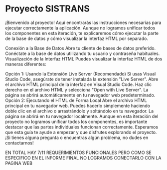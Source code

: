 # Proyecto SISTRANS
¡Bienvenido al proyecto! Aquí encontrarás las instrucciones necesarias para ejecutar correctamente la aplicación. Aunque no logramos unificar todos los componentes en esta iteración, te explicaremos cómo ejecutar la parte de la base de datos y cómo visualizar la interfaz HTML por separado.

Conexión a la Base de Datos
Abre tu cliente de bases de datos preferido.
Conéctate a la base de datos utilizando tu usuario y contraseña habituales.
Visualización de la Interfaz HTML
Puedes visualizar la interfaz HTML de dos maneras diferentes:

Opción 1: Usando la Extensión Live Server (Recomendado)
Si usas Visual Studio Code, asegúrate de tener instalada la extensión "Live Server".
Abre el archivo HTML principal de la interfaz en Visual Studio Code.
Haz clic derecho en el archivo HTML y selecciona "Open with Live Server".
La página se abrirá automáticamente en tu navegador web predeterminado.
Opción 2: Ejecutando el HTML de Forma Local
Abre el archivo HTML principal en tu navegador web. Puedes hacerlo simplemente haciendo doble clic en el archivo o arrastrándolo y soltándolo en tu navegador.
La página se abrirá en tu navegador localmente.
Aunque en esta iteración del proyecto no logramos unificar todos los componentes, es importante destacar que las partes individuales funcionan correctamente. Esperamos que esta guía te ayude a empezar y que disfrutes explorando el proyecto. ¡Si tienes alguna pregunta o encuentras algún problema, no dudes en contactarnos!


EN TOTAL HAY 7/11 REQUERIMIENTOS FUNCIONALES PERO COMO SE ESPECIFICO EN EL INFORME FINAL NO LOGRAMOS CONECTARLO CON LA PAGINA WEB
